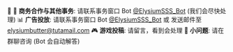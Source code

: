 📢
🤝 **商务合作与其他事务**: 请联系事务窗口 Bot [@ElysiumSSS_Bot](https://t.me/ElysiumSSS_Bot) (我们会尽快处理)
📊 **广告投放**: 请联系事务窗口 Bot [@ElysiumSSS_Bot](https://t.me/ElysiumSSS_Bot) 或 发送邮件至 [elysiumbutter@tutamail.com](mailto:elysiumbutter@tutamail.com)
🎮 **游戏投稿**: 请留言，看到会处理
🤖 **小问题**: 请在群聊咨询 (Bot 会自动解答)
